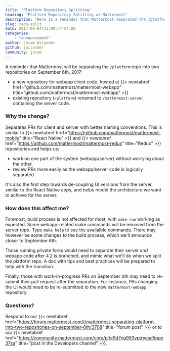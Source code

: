 ```yaml
---
title: "Platform Repository Splitting"
heading: "Platform Repository Splitting at Mattermost"
description: "Here is a reminder that Mattermost separated the /platform repo into two repositories on September 6, 2017."
slug: repo-split
date: 2017-09-04T11:09:47-04:00
categories:
    - "announcement"
author: Joram Wilander
github: jwilander
community: joram
---
```


A reminder that Mattermost will be separating the `/platform` repo into two repositories on September 6th, 2017:

* a new repository for webapp client code, hosted at {{< newtabref href="github.com/mattermost/mattermost-webapp" title="github.com/mattermost/mattermost-webapp" >}}
* existing repository (`/platform`) renamed to `/mattermost-server`, containing the server code.

### Why the change?
Separates PRs for client and server with better naming conventions. This is similar to {{< newtabref href="https://github.com/mattermost/mattermost-mobile" title="React Native" >}} and {{< newtabref href="https://github.com/mattermost/mattermost-redux" title="Redux" >}} repositories and helps us:

* work on one part of the system (webapp/server) without worrying about the other.
* review PRs more easily as the webapp/server code is logically separated.

It's also the first step towards de-coupling UI versions from the server, similar to the React Native apps, and helps model the architecture we want to achieve for the server.

### How does this affect me?
Foremost, build process is not affected for most, with `make run` working as expected. Some webapp-related make commands will be removed from the server repo. Type `make help` to see the availalble commands. There may however be some changes to the build process, which we'll announce closer to September 6th.

Those running private forks would need to separate their server and webapp code after 4.2 is branched, and mimic what we'll do when we split the platform repo. A doc with tips and best practices will be prepared to help with the transition.

Finally, those with work-in-progress PRs on September 6th may need to re-submit their pull request after the separation. For instance, PRs changing the UI would need to be re-submitted to the new `mattermost-webapp` repository.

### Questions?
Respond to our {{< newtabref href="https://forum.mattermost.com/t/mattermost-separating-platform-into-two-repositories-on-september-6th/3708" title="forum post" >}} or to our {{< newtabref href="https://community.mattermost.com/core/pl/e9d7rjq993yptryesd5ppe37sa" title="post in the Developers channel" >}}.
